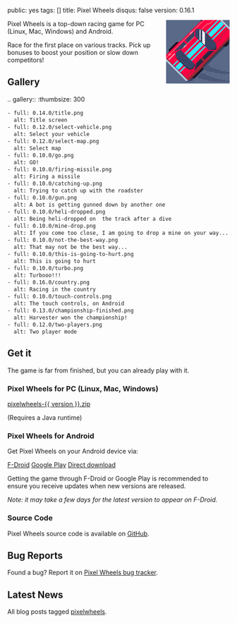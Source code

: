 public: yes
tags: []
title: Pixel Wheels
disqus: false
version: 0.16.1

<div style="float: right; margin-left: 6px"><img src="icon.png"></div>

Pixel Wheels is a top-down racing game for PC (Linux, Mac, Windows) and Android.

Race for the first place on various tracks. Pick up bonuses to boost your position or slow down competitors!

## Gallery

.. gallery::
    :thumbsize: 300

    - full: 0.14.0/title.png
      alt: Title screen
    - full: 0.12.0/select-vehicle.png
      alt: Select your vehicle
    - full: 0.12.0/select-map.png
      alt: Select map
    - full: 0.10.0/go.png
      alt: GO!
    - full: 0.10.0/firing-missile.png
      alt: Firing a missile
    - full: 0.10.0/catching-up.png
      alt: Trying to catch up with the roadster
    - full: 0.10.0/gun.png
      alt: A bot is getting gunned down by another one
    - full: 0.10.0/heli-dropped.png
      alt: Being heli-dropped on  the track after a dive
    - full: 0.10.0/mine-drop.png
      alt: If you come too close, I am going to drop a mine on your way...
    - full: 0.10.0/not-the-best-way.png
      alt: That may not be the best way...
    - full: 0.10.0/this-is-going-to-hurt.png
      alt: This is going to hurt
    - full: 0.10.0/turbo.png
      alt: Turbooo!!!
    - full: 0.16.0/country.png
      alt: Racing in the country
    - full: 0.10.0/touch-controls.png
      alt: The touch controls, on Android
    - full: 0.13.0/championship-finished.png
      alt: Harvester won the championship!
    - full: 0.12.0/two-players.png
      alt: Two player mode

## Get it

The game is far from finished, but you can already play with it.

### Pixel Wheels for PC (Linux, Mac, Windows)

<a href="/storage/pixelwheels/pixelwheels-{{ version }}.zip" class="dl-button">pixelwheels-{{ version }}.zip</a>

(Requires a Java runtime)

### Pixel Wheels for Android

Get Pixel Wheels on your Android device via:

<a href="https://f-droid.org/fr/packages/com.agateau.tinywheels.android/" class="dl-button">F-Droid</a>
<a href="https://play.google.com/apps/testing/com.agateau.tinywheels.android" class="dl-button">Google Play</a>
<a href="/storage/pixelwheels/pixelwheels-{{ version }}.apk" class="dl-button">Direct download</a>

Getting the game through F-Droid or Google Play is recommended to ensure you receive updates when new versions are released.

*Note: it may take a few days for the latest version to appear on F-Droid.*

### Source Code

Pixel Wheels source code is available on [GitHub](https://github.com/agateau/pixelwheels).

## Bug Reports

Found a bug? Report it on [Pixel Wheels bug tracker](https://github.com/agateau/pixelwheels/issues).

## Latest News

All blog posts tagged [pixelwheels](/tags/pixelwheels).
